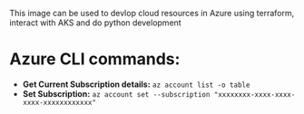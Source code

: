 This image can be used to devlop cloud resources in Azure using terraform, interact with AKS and do python development
# Azure CLI commands:
  - **Get Current Subscription details:** `az account list -o table`
  - **Set Subscription:**  `az account set --subscription "xxxxxxxx-xxxx-xxxx-xxxx-xxxxxxxxxxxx"`
